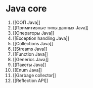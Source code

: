 # Java core
1. [[ООП Java]]
2. [[Примитивные типы данных Java]]
3. [[Операторы Java]]
4. [[Exception handling Java]]
5. [[Collections Java]]
6. [[Streams Java]]
7. [[Function Java]]
8. [[Generics Java]]
9. [[Пакеты Java]]
10. [[Enum Java]]
11. [[Garbage collector]]
12. [[Reflection API]]

